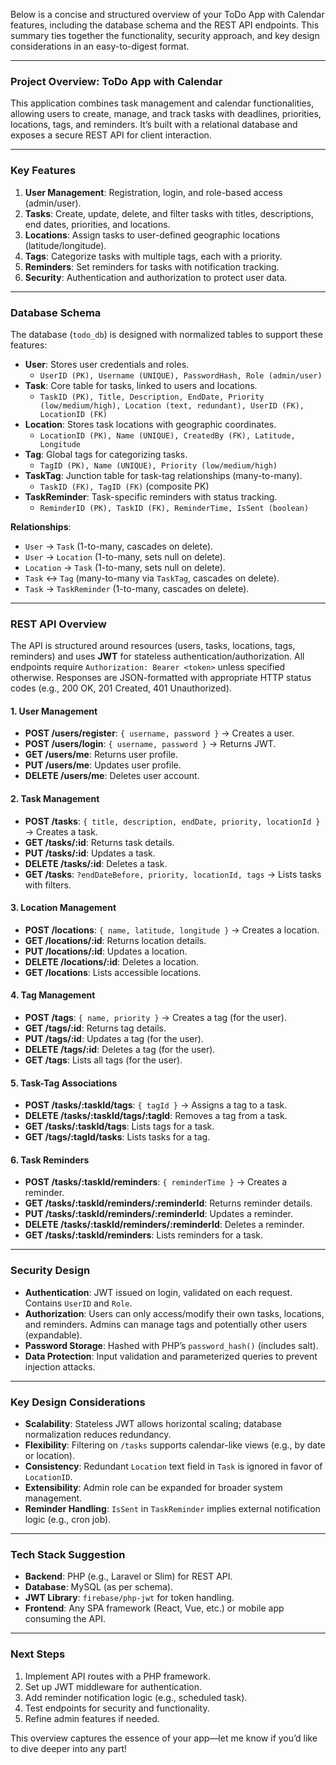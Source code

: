 Below is a concise and structured overview of your ToDo App with Calendar features, including the database schema and the REST API endpoints. This summary ties together the functionality, security approach, and key design considerations in an easy-to-digest format.

---

### **Project Overview: ToDo App with Calendar**
This application combines task management and calendar functionalities, allowing users to create, manage, and track tasks with deadlines, priorities, locations, tags, and reminders. It’s built with a relational database and exposes a secure REST API for client interaction.

---

### **Key Features**
1. **User Management**: Registration, login, and role-based access (admin/user).
2. **Tasks**: Create, update, delete, and filter tasks with titles, descriptions, end dates, priorities, and locations.
3. **Locations**: Assign tasks to user-defined geographic locations (latitude/longitude).
4. **Tags**: Categorize tasks with multiple tags, each with a priority.
5. **Reminders**: Set reminders for tasks with notification tracking.
6. **Security**: Authentication and authorization to protect user data.

---

### **Database Schema**
The database (`todo_db`) is designed with normalized tables to support these features:

- **User**: Stores user credentials and roles.
  - `UserID (PK), Username (UNIQUE), PasswordHash, Role (admin/user)`
- **Task**: Core table for tasks, linked to users and locations.
  - `TaskID (PK), Title, Description, EndDate, Priority (low/medium/high), Location (text, redundant), UserID (FK), LocationID (FK)`
- **Location**: Stores task locations with geographic coordinates.
  - `LocationID (PK), Name (UNIQUE), CreatedBy (FK), Latitude, Longitude`
- **Tag**: Global tags for categorizing tasks.
  - `TagID (PK), Name (UNIQUE), Priority (low/medium/high)`
- **TaskTag**: Junction table for task-tag relationships (many-to-many).
  - `TaskID (FK), TagID (FK)` (composite PK)
- **TaskReminder**: Task-specific reminders with status tracking.
  - `ReminderID (PK), TaskID (FK), ReminderTime, IsSent (boolean)`

**Relationships**:
- `User` → `Task` (1-to-many, cascades on delete).
- `User` → `Location` (1-to-many, sets null on delete).
- `Location` → `Task` (1-to-many, sets null on delete).
- `Task` ↔ `Tag` (many-to-many via `TaskTag`, cascades on delete).
- `Task` → `TaskReminder` (1-to-many, cascades on delete).

---

### **REST API Overview**
The API is structured around resources (users, tasks, locations, tags, reminders) and uses **JWT** for stateless authentication/authorization. All endpoints require `Authorization: Bearer <token>` unless specified otherwise. Responses are JSON-formatted with appropriate HTTP status codes (e.g., 200 OK, 201 Created, 401 Unauthorized).

#### **1. User Management**
- **POST /users/register**: `{ username, password }` → Creates a user.
- **POST /users/login**: `{ username, password }` → Returns JWT.
- **GET /users/me**: Returns user profile.
- **PUT /users/me**: Updates user profile.
- **DELETE /users/me**: Deletes user account.

#### **2. Task Management**
- **POST /tasks**: `{ title, description, endDate, priority, locationId }` → Creates a task.
- **GET /tasks/:id**: Returns task details.
- **PUT /tasks/:id**: Updates a task.
- **DELETE /tasks/:id**: Deletes a task.
- **GET /tasks**: `?endDateBefore, priority, locationId, tags` → Lists tasks with filters.

#### **3. Location Management**
- **POST /locations**: `{ name, latitude, longitude }` → Creates a location.
- **GET /locations/:id**: Returns location details.
- **PUT /locations/:id**: Updates a location.
- **DELETE /locations/:id**: Deletes a location.
- **GET /locations**: Lists accessible locations.

#### **4. Tag Management**
- **POST /tags**: `{ name, priority }` → Creates a tag (for the user).
- **GET /tags/:id**: Returns tag details.
- **PUT /tags/:id**: Updates a tag (for the user).
- **DELETE /tags/:id**: Deletes a tag (for the user).
- **GET /tags**: Lists all tags (for the user).

#### **5. Task-Tag Associations**
- **POST /tasks/:taskId/tags**: `{ tagId }` → Assigns a tag to a task.
- **DELETE /tasks/:taskId/tags/:tagId**: Removes a tag from a task.
- **GET /tasks/:taskId/tags**: Lists tags for a task.
- **GET /tags/:tagId/tasks**: Lists tasks for a tag.

#### **6. Task Reminders**
- **POST /tasks/:taskId/reminders**: `{ reminderTime }` → Creates a reminder.
- **GET /tasks/:taskId/reminders/:reminderId**: Returns reminder details.
- **PUT /tasks/:taskId/reminders/:reminderId**: Updates a reminder.
- **DELETE /tasks/:taskId/reminders/:reminderId**: Deletes a reminder.
- **GET /tasks/:taskId/reminders**: Lists reminders for a task.

---

### **Security Design**
- **Authentication**: JWT issued on login, validated on each request. Contains `UserID` and `Role`.
- **Authorization**: Users can only access/modify their own tasks, locations, and reminders. Admins can manage tags and potentially other users (expandable).
- **Password Storage**: Hashed with PHP’s `password_hash()` (includes salt).
- **Data Protection**: Input validation and parameterized queries to prevent injection attacks.

---

### **Key Design Considerations**
- **Scalability**: Stateless JWT allows horizontal scaling; database normalization reduces redundancy.
- **Flexibility**: Filtering on `/tasks` supports calendar-like views (e.g., by date or location).
- **Consistency**: Redundant `Location` text field in `Task` is ignored in favor of `LocationID`.
- **Extensibility**: Admin role can be expanded for broader system management.
- **Reminder Handling**: `IsSent` in `TaskReminder` implies external notification logic (e.g., cron job).

---

### **Tech Stack Suggestion**
- **Backend**: PHP (e.g., Laravel or Slim) for REST API.
- **Database**: MySQL (as per schema).
- **JWT Library**: `firebase/php-jwt` for token handling.
- **Frontend**: Any SPA framework (React, Vue, etc.) or mobile app consuming the API.

---

### **Next Steps**
1. Implement API routes with a PHP framework.
2. Set up JWT middleware for authentication.
3. Add reminder notification logic (e.g., scheduled task).
4. Test endpoints for security and functionality.
5. Refine admin features if needed.

This overview captures the essence of your app—let me know if you’d like to dive deeper into any part!